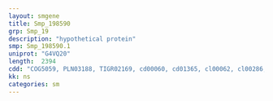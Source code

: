 ```yaml
---
layout: smgene
title: Smp_198590
grp: Smp_19
description: "hypothetical protein"
smp: Smp_198590.1
uniprot: "G4VQ20"
length:  2394
cdd: "COG5059, PLN03188, TIGR02169, cd00060, cd01365, cl00062, cl00286, cl13810, pfam00225, pfam00498, pfam12423, smart00129"
kk: ns
categories: sm
---
```


